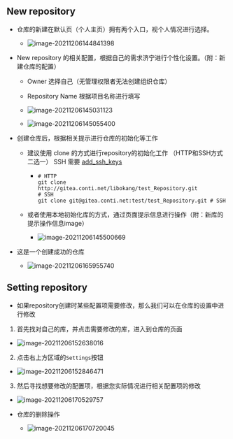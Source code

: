 ## New repository

* 仓库的新建在默认页（个人主页）拥有两个入口，视个人情况进行选择。
  * ![image-20211206144841398](http://conti-picture-database.oss-cn-hangzhou.aliyuncs.com/img/image-20211206144841398.png)

* New repository 的相关配置，根据自己的需求济宁进行个性化设置。（附：新建仓库的配置）

  * Owner 选择自己（无管理权限者无法创建组织仓库）
  * Repository Name 根据项目名称进行填写

  * ![image-20211206145031123](http://conti-picture-database.oss-cn-hangzhou.aliyuncs.com/img/image-20211206145031123.png)

  * ![image-20211206145055400](http://conti-picture-database.oss-cn-hangzhou.aliyuncs.com/img/image-20211206145055400.png)

* 创建仓库后，根据相关提示进行仓库的初始化等工作

  * 建议使用 clone 的方式进行repository的初始化工作 （HTTP和SSH方式二选一）
    SSH 需要 [add_ssh_keys](add_ssh_keys.md)

    * ```shell
      # HTTP
      git clone http://gitea.conti.net/libokang/test_Repository.git
      # SSH
      git clone git@gitea.conti.net:test/test_Repository.git # SSH
      ```

  * 或者使用本地初始化库的方式，通过页面提示信息进行操作（附：新库的提示操作信息image）

    * ![image-20211206145500669](http://conti-picture-database.oss-cn-hangzhou.aliyuncs.com/img/image-20211206145500669.png)

* 这是一个创建成功的仓库
  * ![image-20211206165955740](http://conti-picture-database.oss-cn-hangzhou.aliyuncs.com/img/image-20211206165955740.png)

## Setting repository

* 如果repository创建时某些配置项需要修改，那么我们可以在仓库的设置中进行修改
1. 首先找对自己的库，并点击需要修改的库，进入到仓库的页面
  * ![image-20211206152638016](http://conti-picture-database.oss-cn-hangzhou.aliyuncs.com/img/image-20211206152638016.png)
2. 点击右上方区域的`Settings`按钮
  * ![image-20211206152846471](http://conti-picture-database.oss-cn-hangzhou.aliyuncs.com/img/image-20211206152846471.png)
3. 然后寻找想要修改的配置项，根据您实际情况进行相关配置项的修改
  * ![image-20211206170529757](http://conti-picture-database.oss-cn-hangzhou.aliyuncs.com/img/image-20211206170529757.png)

* 仓库的删除操作
  * ![image-20211206170720045](http://conti-picture-database.oss-cn-hangzhou.aliyuncs.com/img/image-20211206170720045.png)
